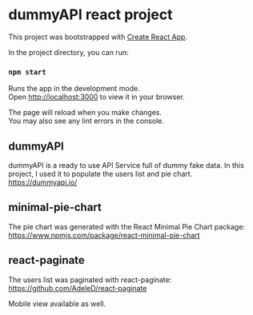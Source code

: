 # dummyAPI react project

This project was bootstrapped with [Create React App](https://github.com/facebook/create-react-app).

In the project directory, you can run:

### `npm start`

Runs the app in the development mode.\
Open [http://localhost:3000](http://localhost:3000) to view it in your browser.

The page will reload when you make changes.\
You may also see any lint errors in the console.

## dummyAPI

dummyAPI is a ready to use API Service full of dummy fake data. In this project, I used it to populate the users list and pie chart.
https://dummyapi.io/

## minimal-pie-chart

The pie chart was generated with the React Minimal Pie Chart package: https://www.npmjs.com/package/react-minimal-pie-chart

## react-paginate

The users list was paginated with react-paginate: https://github.com/AdeleD/react-paginate


Mobile view available as well.
